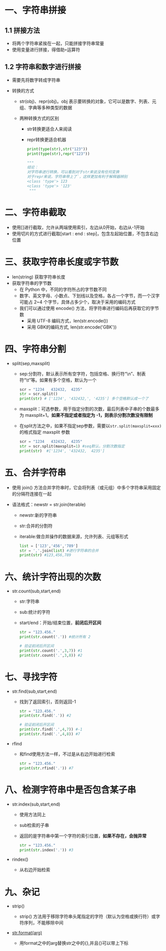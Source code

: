 # 一、字符串拼接

## 1.1 拼接方法

- 将两个字符串紧挨在一起，只能拼接字符串常量
- 使用变量进行拼接，得借助`+`运算符

## 1.2 字符串和数字进行拼接

- 需要先将数字转成字符串

- 转换的方式

  - str(obj)、repr(obj)。obj 表示要转换的对象，它可以是数字、列表、元组、字典等多种类型的数据

  - 两种转换方式的区别

    - str转换更适合人来阅读

    - repr转换更适合机器

      ```python
      print(type(str),str("123"))
      print(type(str),repr("123"))
      
      """
      结论：
      对字符串进行转换，可以看到对于str来说没有任何变换
      对于repr来说，字符串带上了`，这样更加有利于解释器辨别 
      <class 'type'> 123
      <class 'type'> '123'
       """
      ```

# 二、字符串截取

- 使用[]进行截取，允许从两端使用索引，左边从0开始，右边从-1开始
- 使用切片的方式进行截取[start : end : step]，包含左起始位置，不包含右边位置

# 三、获取字符串长度或字节数

- len(string) 获取字符串长度
- 获取字符串的字节数
  - 在 Python 中，不同的字符所占的字节数不同
  - 数字、英文字母、小数点、下划线以及空格，各占一个字节，而一个汉字可能占 2~4 个字节，具体占多少个，取决于采用的编码方式
  - 我们可以通过使用 encode() 方法，将字符串进行编码后再获取它的字节数
    - 采用 UTF-8 编码方式，len(str.encode())
    - 采用 GBK的编码方式, len(str.encode('GBK'))

# 四、字符串分割

- split(sep,maxsplit)

  - sep:分割符，默认表示所有空字符，包括空格、换行符“\n”、制表符“\t”等。如果有多个空格，默认为一个

    ```python
    scr = "1234   432432,  4235"
    str = scr.split()
    print(str) # ['1234', '432432,', '4235'] 多个空格默认成一个了
    ```

  - maxsplit：可选参数，用于指定分割的次数，最后列表中子串的个数最多为 maxsplit+1。**如果不指定或者指定为 -1，则表示分割次数没有限制**

  - 在split方法之中，如果不指定sep参数，需要以`str.split(maxsplit=xxx)`的格式指定 maxsplit 参数

    ```python
    scr = "1234   432432,  4235"
    str = scr.split(maxsplit=1) #seq默认，分割次数指定
    print(str)  #['1234', '432432,  4235']
    ```

    

# 五、合并字符串

- 使用 join() 方法合并字符串时，它会将列表（或元组）中多个字符串采用固定的分隔符连接在一起

- 语法格式：newstr = str.join(iterable)

  - newstr:新的字符串

  - str:合并的分割符

  - iterable:做合并操作的数据来源，允许列表、元组等形式

    ```python
    list = ['123','456','789']
    str = ','.join(list) #进行字符串的合并
    print(str) #123,456,789
    ```

# 六、统计字符出现的次数

- str.count(sub,start,end)

  - str:字符串

  - sub:统计的字符

  - start/end：开始/结束位置，**前闭后开区间**

    ```python
    str = "123.456."
    print(str.count('.')) #统计所有 2
    
    # 验证前闭后开区间
    print(str.count('.',3,7)) #1
    print(str.count('.',3,8)) #2 
    ```

# 七、寻找字符

- str.find(sub,start,end)

  - 找到了返回索引，否则返回-1

    ```python
    str = "123.456."
    print(str.find('.')) #2
    
    # 验证前闭后开区间
    print(str.find('.',4,7)) #-1
    print(str.find('.',4,8)) #7
    ```

- rfind

  - 和find使用方法一样，不过是从右边开始进行检索

    ```python
    str = "123.456."
    print(str.rfind('.')) #7
    ```

# 八、检测字符串中是否包含某子串

- str.index(sub,start,end)

  - 使用方法同上

  - sub检索的子串

  - 返回的是字符串中第一个字符的索引位置，**如果不存在，会抛异常**

    ```python
    str = "123.456."
    print(str.index('.')) #3
    ```

- rindex()

  - 从右边开始检索



# 九、杂记

- strip()
  - strip() 方法用于移除字符串头尾指定的字符（默认为空格或换行符）或字符序列，不能移除中间

- [str.format(arg)](https://blog.csdn.net/weixin_30268071/article/details/99556180?ops_request_misc=&request_id=&biz_id=102&utm_term=str.format&utm_medium=distribute.pc_search_result.none-task-blog-2~all~sobaiduweb~default-1-99556180.nonecase&spm=1018.2226.3001.4187)
  - 用format之中的arg替换str之中的{},并且{}可以带上下标